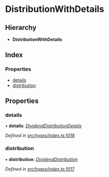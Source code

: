 # DistributionWithDetails

## Hierarchy

* **DistributionWithDetails**

## Index

### Properties

* [details](distributionwithdetails.md#details)
* [distribution](distributionwithdetails.md#distribution)

## Properties

### details

• **details**: [_DividendDistributionDetails_](dividenddistributiondetails.md)

_Defined in_ [_src/types/index.ts:1018_](https://github.com/PolymathNetwork/polymesh-sdk/blob/7362b318/src/types/index.ts#L1018)

### distribution

• **distribution**: [_DividendDistribution_](../classes/dividenddistribution.md)

_Defined in_ [_src/types/index.ts:1017_](https://github.com/PolymathNetwork/polymesh-sdk/blob/7362b318/src/types/index.ts#L1017)


